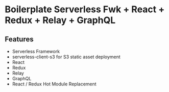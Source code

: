 Boilerplate Serverless Fwk + React + Redux + Relay + GraphQL
============================================================

## Features

* Serverless Framework
* serverless-client-s3 for S3 static asset deployment
* React
* Redux
* Relay
* GraphQL
* React / Redux Hot Module Replacement 

